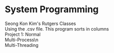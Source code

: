 # System Programming
Seong Kon Kim's Rutgers Classes  
Using the .csv file. This program sorts in columns  
Project 1: Normal  
Multi-Process\n  
Multi-Threading 
